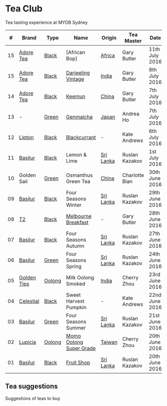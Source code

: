 # Tea Club 
Tea tasting experience at MYOB Sydney

| #  | Brand         | Type     | Name                      | Origin      | Tea Master     | Date           |
|----|---------------|----------|---------------------------|-------------|----------------|----------------|
| 15 | [Adore Tea]   | [Black]  | [African Bop]             | [Africa]    | Gary Butler    | 11th July 2016 |
| 15 | [Adore Tea]   | [Black]  | [Darjeeling Vintage]      | [India]     | Gary Butler    | 8th July 2016  |
| 14 | [Adore Tea]   | [Black]  | [Keemun]                  | [China]     | Gary Butler    | 7th July 2016  |
| 13 | -             | [Green]  | [Genmaicha]               | [Japan]     | Andrea Ho      | 7th July 2016  |
| 12 | [Lipton]      | [Black]  | [Blackcurrant]            | -           | Kate Andrews   | 6th July 2016  |
| 11 | [Basilur]     | [Black]  | Lemon & Lime              | [Sri Lanka] | Ruslan Kazakov | 1st July 2016  |
| 10 | Golden Sail   | [Green]  | Osmanthus Green Tea       | [China]     | Charlotte Bian | 30th June 2016 |
| 09 | [Basilur]     | [Black]  | Four Seasons Winter       | [Sri Lanka] | Ruslan Kazakov | 29th June 2016 |
| 08 | [T2]          | [Black]  | [Melbourne Breakfast]     | -           | Gary Butler    | 28th June 2016 |
| 07 | [Basilur]     | [Black]  | Four Seasons Autumn       | [Sri Lanka] | Ruslan Kazakov | 27th June 2016 |
| 06 | [Basilur]     | [Green]  | Four Seasons Spring       | [Sri Lanka] | Ruslan Kazakov | 24th June 2016 |
| 05 | [Golden Tips] | [Oolong] | Milk Oolong Smoked        | [India]     | Cherry Zhou    | 23rd June 2016 |
| 04 | [Celestial]   | [Black]  | Sweet Harvest Pumpkin     | -           | Kate Andrews   | 22nd June 2016 |
| 03 | [Basilur]     | [Green]  | Four Seasons Summer       | [Sri Lanka] | Ruslan Kazakov | 21st June 2016 |
| 02 | [Lupicia]     | [Oolong] | [Momo Oolong Super Grade] | [Taiwan]    | Cherry Zhou    | 20th June 2016 |
| 01 | [Basilur]     | [Black]  | [Fruit Shop]              | [Sri Lanka] | Ruslan Kazakov | 20th June 2016 |

## Tea suggestions
Suggestions of teas to buy

<!-- Brand -->
[Basilur]: http://www.basilurshop.com.au
[Celestial]: http://www.celestialseasonings.com
[T2]: http://www.t2tea.com
[Lupicia]: http://www.lupicia.com.au
[Golden Tips]: http://www.goldentipstea.com
[Lipton]: http://www.liptontea.com
[Adore Tea]: http://adoretea.com.au

<!-- Type -->
[Black]: https://en.wikipedia.org/wiki/Black_tea
[Green]: https://en.wikipedia.org/wiki/Green_tea
[White]: https://en.wikipedia.org/wiki/White_tea
[Oolong]: https://en.wikipedia.org/wiki/Oolong

<!-- Name -->
[Darjeeling Vintage]: http://adoretea.com.au/Black/Black-Tea/Darjeeling-Vintage.html
[Genmaicha]: https://en.wikipedia.org/wiki/Genmaicha
[Keemun]: http://adoretea.com.au/Black/Black-Tea/Keemun.html
[Blackcurrant]: http://www.made-in-scandinavian.com/store/p1064/Lipton_Blackcurrant_20_-Tea_Bags_%2F_Pack_Made_in_Europe.html
[Melbourne Breakfast]: http://www.t2tea.com/en/au/tea/melbourne-breakfast-loose-leaf-gift-cube-T125AE023.html
[Momo Oolong Super Grade]: https://usa.lupicia.com/category/select/cid/308/pid/9383/language/en
[Fruit Shop]: http://www.basilurshop.com.au/basilur/festive-collection-100g-lt-fruit-shop

<!-- Origin -->
[Africa]: https://en.wikipedia.org/wiki/Africa
[China]: https://en.wikipedia.org/wiki/China
[India]: https://en.wikipedia.org/wiki/India
[Japan]: https://en.wikipedia.org/wiki/Japan
[Sri Lanka]: https://en.wikipedia.org/wiki/Sri_Lanka
[Taiwan]: https://en.wikipedia.org/wiki/Taiwan
